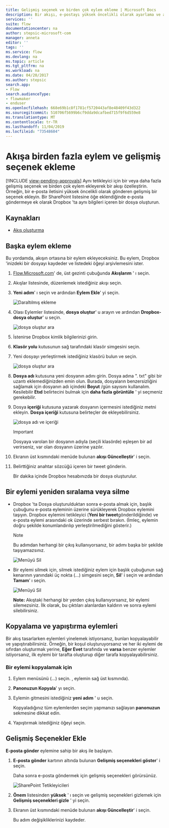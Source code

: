 ```yaml
---
title: Gelişmiş seçenek ve birden çok eylem ekleme | Microsoft Docs
description: Bir akışı, e-postayı yüksek öncelikli olarak ayarlama ve aynı olay için başka bir eylem ekleme gibi gelişmiş bir seçeneğe dahil etmek için genişletin.
services: ''
suite: flow
documentationcenter: na
author: stepsic-microsoft-com
manager: anneta
editor: ''
tags: ''
ms.service: flow
ms.devlang: na
ms.topic: article
ms.tgt_pltfrm: na
ms.workload: na
ms.date: 04/20/2017
ms.author: stepsic
search.app:
- Flow
search.audienceType:
- flowmaker
- enduser
ms.openlocfilehash: 668e69b1c8f1781cf5720443af8e48409f43d322
ms.sourcegitcommit: 510706f5699b6cf9dda9dcafbed715f9f6d559e8
ms.translationtype: MT
ms.contentlocale: tr-TR
ms.lasthandoff: 11/04/2019
ms.locfileid: "73548604"
---
```

# <a name="add-multiple-actions-and-advanced-options-to-a-flow"></a>Akışa birden fazla eylem ve gelişmiş seçenek ekleme
[!INCLUDE [view-pending-approvals](includes/cc-rebrand.md)]
Aynı tetikleyici için bir veya daha fazla gelişmiş seçenek ve birden çok eylem ekleyerek bir akışı özelleştirin. Örneğin, bir e-posta iletisini yüksek öncelikli olarak gönderen gelişmiş bir seçenek ekleyin. Bir SharePoint listesine öğe eklendiğinde e-posta göndermeye ek olarak Dropbox 'ta aynı bilgileri içeren bir dosya oluşturun.

## <a name="prerequisites"></a>Kaynakları
* [Akış oluşturma](get-started-logic-flow.md)

## <a name="add-another-action"></a>Başka eylem ekleme
Bu yordamda, akışın ortasına bir eylem ekleyeceksiniz. Bu eylem, Dropbox 'inizdeki bir dosyayı kaydeder ve listedeki öğeyi arşivlemesini ister.

1. [Flow.Microsoft.com](https://flow.microsoft.com)' de, üst gezinti çubuğunda **Akışlarım** ' ı seçin.
2. Akışlar listesinde, düzenlemek istediğiniz akışı seçin.
3. **Yeni adım**' ı seçin ve ardından **Eylem Ekle**' yi seçin.
   
    ![Daraltılmış ekleme](./media/multi-step-logic-flow/add-action.png)
4. Olası Eylemler listesinde, **dosya oluştur**' u arayın ve ardından **Dropbox-dosya oluştur**' u seçin.
   
    ![dosya oluştur ara](./media/multi-step-logic-flow/create-file-search.png)
5. İstenirse Dropbox kimlik bilgilerinizi girin.
6. **Klasör yolu** kutusunun sağ tarafındaki klasör simgesini seçin.
7. Yeni dosyayı yerleştirmek istediğiniz klasörü bulun ve seçin.
   
    ![dosya oluştur ara](./media/multi-step-logic-flow/create-file-folder.png)
8. **Dosya adı** kutusuna yeni dosyanın adını girin. Dosya adına ". txt" gibi bir uzantı eklemediğinizden emin olun. Burada, dosyaların benzersizliğini sağlamak için dosyanın adı içindeki **Boyut** /gün sayısını kullanalım. Kesilebilir **Etıd** belirtecini bulmak için **daha fazla görüntüle** ' yi seçmeniz gerekebilir.
9. Dosya **içeriği** kutusuna yazarak dosyanın içermesini istediğiniz metni ekleyin. **Dosya içeriği** kutusuna belirteçler de ekleyebilirsiniz.
   
    ![dosya adı ve içeriği](./media/multi-step-logic-flow/create-file-name-and-contents.png)
   
   > [!IMPORTANT]
   > Dosyaya varolan bir dosyanın adıyla (seçili klasörde) eşleşen bir ad verirseniz, var olan dosyanın üzerine yazılır.
   > 
   > 
10. Ekranın üst kısmındaki menüde bulunan **akışı Güncelleştir**' i seçin.
11. Belirttiğiniz anahtar sözcüğü içeren bir tweet gönderin.
    
     Bir dakika içinde Dropbox hesabınızda bir dosya oluşturulur.

## <a name="reorder-or-delete-an-action"></a>Bir eylemi yeniden sıralama veya silme
* Dropbox 'ta Dosya oluşturulduktan sonra e-posta almak için, başlık çubuğunu e-posta eyleminin üzerine sürükleyerek Dropbox eylemini taşıyın. Dropbox eylemini tetikleyici (**Yeni bir tweet**gönderildiğinde) ve e-posta eylemi arasındaki ok üzerinde serbest bırakın. (İmleç, eylemin doğru şekilde konumlandırılıp yerleştirilmediğini gösterir.)
  
  > [!NOTE]
  > Bu adımdan herhangi bir çıkış kullanıyorsanız, bir adımı başka bir şekilde taşıyamazsınız.
  > 
  > 
  
    ![Menüyü Sil](./media/multi-step-logic-flow/draggingaction.png)
* Bir eylemi silmek için, silmek istediğiniz eylem için başlık çubuğunun sağ kenarının yanındaki üç nokta (...) simgesini seçin, **Sil**' i seçin ve ardından **Tamam**' ı seçin.
  
    ![Menüyü Sil](./media/multi-step-logic-flow/deletemenu.png)
  
     **Note:** Akıştaki herhangi bir yerden çıkış kullanıyorsanız, bir eylemi silemezsiniz. İlk olarak, bu çıktıları alanlardan kaldırın ve sonra eylemi silebilirsiniz.


## <a name="copy-and-paste-actions"></a>Kopyalama ve yapıştırma eylemleri

Bir akış tasarlarken eylemleri yinelemek istiyorsanız, bunları kopyalayabilir ve yapıştırabilirsiniz. Örneğin, bir koşul oluşturuyorsanız ve her iki eylemi de sıfırdan oluşturmak yerine, **Eğer Evet** tarafında ve **varsa** benzer eylemler istiyorsanız, ilk eylemi bir tarafta oluşturup diğer tarafa kopyalayabilirsiniz.


### <a name="to-copy-an-action"></a>Bir eylemi kopyalamak için
1. Eylem menüsünü (...) seçin. , eylemin sağ üst kısmında).
1. **Panonuzun Kopyala**' yı seçin. 
1. Eylemin gitmesini istediğiniz **yeni adım** ' u seçin. 

     Kopyaladığınız tüm eylemlerden seçim yapmanızı sağlayan **panonuzun** sekmesine dikkat edin.
1. Yapıştırmak istediğiniz öğeyi seçin.

## <a name="add-advanced-options"></a>Gelişmiş Seçenekler Ekle
**E-posta gönder** eylemine sahip bir akış ile başlayın.

1. **E-posta gönder** kartının altında bulunan **Gelişmiş seçenekleri göster**' i seçin.
   
     Daha sonra e-posta göndermek için gelişmiş seçenekleri görürsünüz.
   
    ![SharePoint Tetikleyicileri](./media/multi-step-logic-flow/advanced.png)
2. **Önem** listesinden **yüksek** ' ı seçin ve gelişmiş seçenekleri gizlemek için **Gelişmiş seçenekleri gizle** ' yi seçin.
3. Ekranın üst kısmındaki menüde bulunan **akışı Güncelleştir**' i seçin.
   
     Bu adım değişikliklerinizi kaydeder.

